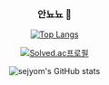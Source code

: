 <div align=center>

### 안뇨뇨 👋

<!--
**sejyom/sejyom** is a ✨ _special_ ✨ repository because its `README.md` (this file) appears on your GitHub profile.

Here are some ideas to get you started:

- 🔭 I’m currently working on ...
- 🌱 I’m currently learning ...
- 👯 I’m looking to collaborate on ...
- 🤔 I’m looking for help with ...
- 💬 Ask me about ...
- 📫 How to reach me: ...
- 😄 Pronouns: ...
- ⚡ Fun fact: ...

-->

[![Top Langs](https://github-readme-stats.vercel.app/api/top-langs/?username=sejyom&layout=compact)](https://github.com/sejyom/github-readme-stats)
  
[![Solved.ac프로필](http://mazassumnida.wtf/api/v2/generate_badge?boj=akxxkd)](https://solved.ac/akxxkd)
  
![sejyom's GitHub stats](https://github-readme-stats.vercel.app/api?username=sejyom&show_icons=true&theme=bear)

  </div>
